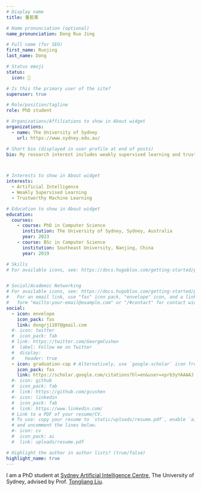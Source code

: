 ```yaml
---
# Display name
title: 董若菁

# Name pronunciation (optional)
name_pronunciation: Dong Ruo Jing

# Full name (for SEO)
first_name: Ruojing
last_name: Dong

# Status emoji
status:
  icon: 🍩

# Is this the primary user of the site?
superuser: true

# Role/position/tagline
role: PhD student

# Organizations/Affiliations to show in About widget
organizations:
  - name: The University of Sydney
    url: https://www.sydney.edu.au/

# Short bio (displayed in user profile at end of posts)
bio: My research interest includes weakly supervised learning and trustworthy machine learning.



# Interests to show in About widget
interests:
  - Artificial Intelligence
  - Weakly Supervised Learning
  - Trustworthy Machine Learning

# Education to show in About widget
education:
  courses:
    - course: PhD in Computer Science
      institution: The University of Sydney, Sydney, Australia
      year: 2023
    - course: BSc in Computer Science
      institution: Southeast University, Nanjing, China
      year: 2019

# Skills
# For available icons, see: https://docs.hugoblox.com/getting-started/page-builder/#icons


# Social/Academic Networking
# For available icons, see: https://docs.hugoblox.com/getting-started/page-builder/#icons
#   For an email link, use "fas" icon pack, "envelope" icon, and a link in the
#   form "mailto:your-email@example.com" or "/#contact" for contact widget.
social:
  - icon: envelope
    icon_pack: fas
    link: dongrj1107@gmail.com
  #- icon: twitter
  #  icon_pack: fab
  # link: https://twitter.com/GeorgeCushen
  #  label: Follow me on Twitter
  #  display:
  #    header: true
  - icon: graduation-cap # Alternatively, use `google-scholar` icon from `ai` icon pack
    icon_pack: fas
    link: https://scholar.google.com/citations?hl=en&user=xprb3yYAAAAJ
  #- icon: github
  #  icon_pack: fab
  #  link: https://github.com/gcushen
  #- icon: linkedin
  #  icon_pack: fab
  #  link: https://www.linkedin.com/
  # Link to a PDF of your resume/CV.
  # To use: copy your resume to `static/uploads/resume.pdf`, enable `ai` icons in `params.yaml`,
  # and uncomment the lines below. 
  #- icon: cv
  #  icon_pack: ai
  #  link: uploads/resume.pdf

# Highlight the author in author lists? (true/false)
highlight_name: true
---
```

I am a PhD student at [Sydney Artificial Intelligence Centre](https://www.sydney.edu.au/engineering/our-research/data-science-and-computer-engineering/ubtech-sydney-artificial-intelligence-centre.html), The University of Sydney, advised by Prof. [Tongliang Liu](https://tongliang-liu.github.io/).
